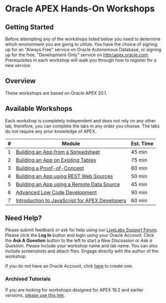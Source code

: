# Oracle APEX Hands-On Workshops

## Getting Started

Before attempting any of the workshops listed below you need to determine which environment you are going to utilize. You have the choice of signing up for an "Always Free" service on Oracle Autonomous Database, or signing up for the free, "Development-Only" service on [http:\\apex.oracle.com](http:\\apex.oracle.com). Prerequisites in each workshop will walk you through how to register for a new service.

## Overview

These workshops are based on Oracle APEX 20.1.

## Available Workshops
Each workshop is completely independent and does not rely on any other lab, therefore, you can complete the labs in any order you choose. The labs do not require any prior knowledge of APEX.

| # | Module | Est. Time |
| --- | --- | --- |
| 1 | [Building an App from a Spreadsheet](https://apexapps.oracle.com/pls/apex/dbpm/r/livelabs/view-workshop?p180_id=631) | 45 min |
| 2 | [Building an App on Existing Tables](https://apexapps.oracle.com/pls/apex/dbpm/r/livelabs/view-workshop?p180_id=628) | 75 min |
| 3 | [Building a Proof-of-Concept](https://apexapps.oracle.com/pls/apex/dbpm/r/livelabs/view-workshop?p180_id=633) | 60 min |
| 4 | [Building an App using REST Web Sources](https://apexapps.oracle.com/pls/apex/dbpm/r/livelabs/view-workshop?p180_id=615) | 50 min |
| 5 | [Building an App using a Remote Data Source](https://apexapps.oracle.com/pls/apex/dbpm/r/livelabs/view-workshop?p180_id=630) | 45 min |
| 6 | [Advanced Low Code Development](https://apexapps.oracle.com/pls/apex/dbpm/r/livelabs/view-workshop?p180_id=554) | 90 min |
| 7 | [Introduction to JavaScript for APEX Developers](https://apexapps.oracle.com/pls/apex/dbpm/r/livelabs/view-workshop?p180_id=602) | 60 min |

## Need Help?
Please submit feedback or ask for help using our [LiveLabs Support Forum](https://community.oracle.com/tech/developers/categories/livelabsdiscussions). Please click the **Log In** button and login using your Oracle Account. Click the **Ask A Question** button to the left to start a *New Discussion* or *Ask a Question*.  Please include your workshop name and lab name.  You can also include screenshots and attach files.  Engage directly with the author of the workshop.

If you do not have an Oracle Account, click [here](https://profile.oracle.com/myprofile/account/create-account.jspx) to create one.

### Archived Tutorials
If you are looking for workshops designed for APEX 19.2 and earlier versions, [please use this link](https://apex.oracle.com/en/learn/tutorials/archived/).
